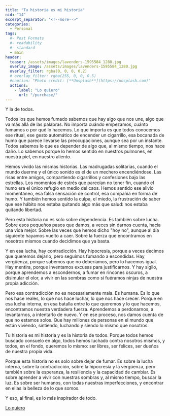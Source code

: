 ```yaml
---
title: "Tu historia es mi historia"
nid: "14"
excerpt_separator: "<!--more-->"
categories:
  - Personal
tags:
  #- Post Formats
  #- readability
  #- standard
  - main
header:
  teaser: /assets/images/lavenders-1595584_1280.jpg
  overlay_image: /assets/images/lavenders-1595584_1280.jpg
  overlay_filter: rgba(0, 0, 0, 0.2)
  # overlay_filter: rgba(255, 0, 0, 0.5)
  #caption: "Photo credit: [**Unsplash**](https://unsplash.com)"
  actions:
    - label: "Lo quiero"
      url: "/purchase/"
---
```


Y la de todos.

<!--more-->

Todos los que hemos fumado sabemos que hay algo que nos une, algo que va más allá de las palabras. No importa cuándo empezamos, cuánto fumamos o por qué lo hacemos. Lo que importa es que todos conocemos ese ritual, ese gesto automático de encender un cigarrillo, esa bocanada de humo que parece llevarse las preocupaciones, aunque sea por un instante. Todos sabemos lo que es depender de algo que, al mismo tiempo, nos hace daño. Lo sabemos porque lo hemos sentido en nuestros pulmones, en nuestra piel, en nuestro aliento.

Hemos vivido las mismas historias. Las madrugadas solitarias, cuando el mundo duerme y el único sonido es el de un mechero encendiéndose. Las risas entre amigos, compartiendo cigarrillos y confesiones bajo las estrellas. Los momentos de estrés que parecían no tener fin, cuando el humo era el único refugio en medio del caos. Hemos sentido ese alivio momentáneo, esa falsa sensación de control, esa compañía en forma de humo. Y también hemos sentido la culpa, el miedo, la frustración de saber que ese hábito nos estaba quitando algo más que salud: nos estaba quitando libertad.

Pero esta historia no es solo sobre dependencia. Es también sobre lucha. Sobre esos pequeños pasos que damos, a veces sin darnos cuenta, hacia una vida mejor. Sobre las veces que hemos dicho "hoy no", aunque al día siguiente hayamos vuelto a caer. Sobre la fuerza que encontramos en nosotros mismos cuando decidimos que ya basta.

Y en esa lucha, hay contradicción. Hay hipocresía, porque a veces decimos que queremos dejarlo, pero seguimos fumando a escondidas. Hay vergüenza, porque sabemos que no deberíamos, pero lo hacemos igual. Hay mentira, porque inventamos excusas para justificarnos. Y hay sigilo, porque aprendemos a escondernos, a fumar en rincones oscuros, a disimular el olor, a vivir en las sombras como si fuéramos ninjas de nuestra propia adicción.

Pero esa contradicción no es necesariamente mala. Es humana. Es lo que nos hace reales, lo que nos hace luchar, lo que nos hace crecer. Porque en esa lucha interna, en esa batalla entre lo que queremos y lo que hacemos, encontramos nuestra verdadera fuerza. Aprendemos a perdonarnos, a levantarnos, a intentarlo de nuevo. Y en ese proceso, nos damos cuenta de que no estamos solos. Que hay millones de personas en el mundo que están viviendo, sintiendo, luchando y siendo lo mismo que nosotros.

Tu historia es mi historia y es la historia de todos. Porque todos hemos buscado consuelo en algo, todos hemos luchado contra nosotros mismos, y todos, en el fondo, queremos lo mismo: ser libres, ser felices, ser dueños de nuestra propia vida.

Porque esta historia no es solo sobre dejar de fumar. Es sobre la lucha interna, sobre la contradicción, sobre la hipocresía y la vergüenza, pero también sobre la esperanza, la resiliencia y la capacidad de cambiar. Es sobre aprender a vivir con nuestras sombras y, al mismo tiempo, buscar la luz. Es sobre ser humanos, con todas nuestras imperfecciones, y encontrar en ellas la belleza de lo que somos.

Y eso, al final, es lo más inspirador de todo.

[Lo quiero](../../purchase/)


